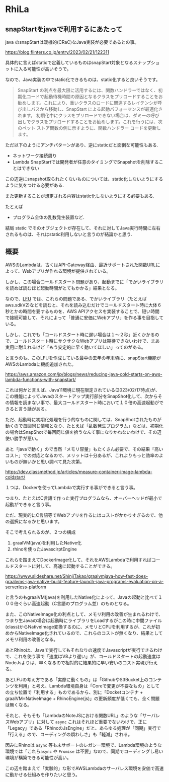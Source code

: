 # RhiLa

## snapStartをjavaで利用するにあたって
java のsnapStartは暖機的(CRaC)なJava実装が必要であるとの事。

https://blog.flinters.co.jp/entry/2023/02/21/122311

具体的に言えばstaticで定義しているものはsnapStart対象となるスナップショットに入る可能性が高いそうで。

なので、Java実装の中でstatic化できるものは、static化すると良いそうです。

>SnapStart の利点を最大限に活用するには、関数ハンドラーではなく、初期化コードで起動待機時間の原因となるクラスをプリロードすることをお勧めします。これにより、重いクラスのロードに関連するレイテンシが呼び出しパスから移動し、SnapStart による起動パフォーマンスが最適化されます。 初期化中にクラスをプリロードできない場合は、ダミーの呼び出しでクラスをプリロードすることをお勧めします。これを行うには、次のペット ストア関数の例に示すように、関数ハンドラー コードを更新します。

ただ以下のようにアンチパターンがあり、逆にstaticだと面倒な可能性もある.
- ネットワーク接続周り
- Lambda SnapStartでは開発者が任意のタイミングでSnapshotを削除することはできない

この辺逆にsnapshot取られたくないものについては、static化しないようにするように気をつける必要がある.

また更新することが想定される内容はstatic化しないようにする必要もある.

たとえば
- プログラム全体の乱数発生装置など.

結局 static でそのオブジェクトが存在して、それに対してJava実行時間に左右されるものは、それはstatic利用しないと言うのが結論かと思う.

## 概要

AWSのLambdaは、古くはAPI-Gateway経由、最近サポートされた関数URLによって、Webアプリが作れる環境が提供されている。

しかし、この場合コールドスタート問題があり、起動までに「でかいライブラリを読めば読むほど起動時間がとてもかかる」結果となる。

なので、[LFU](https://github.com/maachang/LFU) では、これらの問題である、でかいライブラリ（たとえばaws.sdkV2)などを読むと、それを読み込むだけでコールドスタート時に大体６秒とかの時間を要するものを、AWS APIアクセスを実装することで、短い時間で接続可能して、それによって「普通に安価にWebアプリ」を作る事を目指している。

しかし、これでも「コールドスタート時に遅い場合は１～２秒」近くかかるので、コールドスタート時にサクサクなWebアプリは期待できないわけで、まあ実用に耐えれるけど「もう安定的に早く動いてほしい」ってのがある。

と言うのも、このLFUを作成している最中の去年の年末頃に、snapStart機能がAWSのLambdaに機能追加された。

https://aws.amazon.com/jp/blogs/news/reducing-java-cold-starts-on-aws-lambda-functions-with-snapstart/

これは何かと言えば、Java11環境に現在限定されている(2023/02/17時点)が、この機能によってJavaのスタートアップ実行部分をSnapShot化して、次からその情報を読まない事で、最大コールドスタート時において１０倍の高速起動ができると言う話がある。

ただ、起動時に初期化処理を行う的なものに関しては、SnapShotされたものが動くので毎回同じ情報となり、たとえば「乱数発生プログラム」などは、初期化の場合はSnapShotで毎回同じ値を拾うなんて事になりかねないわけで、その辺使い勝手が悪い。

あと「javaで動く」ので当然「メモリ容量」もたくさん必要で、その結果「高いコスト」での対応となるので、メリットは十分あるが、これよりもっと効率のよいものが無いかと思い調べて見た次第。

https://dev.classmethod.jp/articles/measure-container-image-lambda-coldstart/

１つは、Dockerを使ってLambdaで実行する事ができると言う事。

つまり、たとえばC言語で作った実行プログラムなら、オーバーヘッドが最小で起動ができると言う事。

ただ、現実的にC言語等でWebアプリを作るにはコストがかかりすぎるので、他の選択になるかと思います。

そこで考えられるのが、２つの構成

1. graalVM(java)を利用したNative化
2. rhinoを使ったJavascirptEngine

これらを踏まえてDockerImage化して、それをAWSLambdaで利用すればコールドスタートに対して、高速に起動することができる。

https://www.slideshare.net/ShinjiTakao/graalvmjava-how-fast-does-graalvms-java-native-build-feature-launch-java-programs-evaluation-on-a-serverless-platform

と言うのもgraalVM(java)を利用したNative化によって、Javaの起動と比べて１００倍ぐらい高速起動（C言語のプログラム並）のものとなる。

また、このNativeImage化の利点として、メモリ利用の改善が生まれるわけで、つまり生Javaの場合は起動時にライブラリをLoadするがこの時に中間ファイル(class)からNativeImage変換するのに、メモリとCPUを利用するが、これが初めからNativeImage化されているので、これらのコストが無くなり、結果としてメモリ利用の改善となる。

あとRhinoは、Javaで実行してもそれなりの速度でJavascriptが実行できるわけで、これを使う事で「速度はV8より遅い」が、コールドスタートの起動速度はNodeJsよりは、早くなるので相対的に結果的に早い安いのコスト実現が行える。

あとLFUの考え方である「実際に動くもの」は「GithubやS3Bucket上のコンテンツを利用」と考え、Lambda環境自身は「Coreで変更が不要なもの」としての立ち位置で「利用する」ものであるから、別に「Docketコンテナ + graalVM=NativeImage + RhinoEngine(js)」の更新頻度が低くても、全く問題は無くなる。

それと、そもそも「LambdaのNoteJSにおける関数URL」のような「サーバレスWebアプリ」に対して `async` これはそれほど重要でないわけで、正に「Legacy」である「RhinoのJsEngine」だと、あらゆる処理が「同期」実行で「行える」ので、コーディングの煩わしさ」も「軽減」される。

因みにRhinoは `async` 等も未サポートのレガシー環境で、Lambda環境のような環境では「これら`async` や `Promise` は不要」なので、同期でコーディングし易い環境が構築できる可能性が高い。

この辺を踏まえて「実験的」な形でAWSLambdaのサーバレス環境を安価で高速に動かせる仕組みを作りたいと思う。